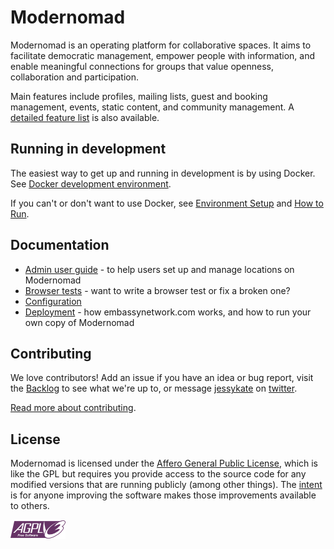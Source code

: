 # Modernomad

Modernomad is an operating platform for collaborative spaces. It aims to
facilitate democratic management, empower people with information, and enable
meaningful connections for groups that value openness, collaboration and
participation.

Main features include profiles, mailing lists, guest and booking
management, events, static content, and community management. A [detailed
feature list](docs/features.md) is also available.

## Running in development

The easiest way to get up and running in development is by using Docker. See [Docker development environment](docs/docker-development-environment.md).

If you can't or don't want to use Docker, see [Environment Setup](docs/environment-setup.md) and [How to Run](docs/how-to-run.md).

## Documentation

- [Admin user guide](https://embassynetwork.gitbooks.io/modernomad/content/) - to help users set up and manage locations on Modernomad
- [Browser tests](docs/browser-tests.md) - want to write a browser test or fix a broken one?
- [Configuration](docs/browser-tests.md)
- [Deployment](docs/deployment.md) - how embassynetwork.com works, and how to run your own copy of Modernomad

## Contributing

We love contributors! Add an issue if you have an idea or bug report, visit the [Backlog](https://github.com/embassynetwork/modernomad/projects/1) to see what we're up to, or message [jessykate](https://github.com/jessykate) on [twitter](https://github.com/jessykate). 

[Read more about contributing](docs/contributing.md).

## License

Modernomad is licensed under the [Affero General Public License](agpl-3.0.txt),
which is like the GPL but requires you provide access to the source code for
any modified versions that are running publicly (among other things). The
[intent](http://www.gnu.org/licenses/why-affero-gpl.html) is for anyone
improving the software makes those improvements available to others.

<img src="core/static/img/agplv3-88x31.png">
